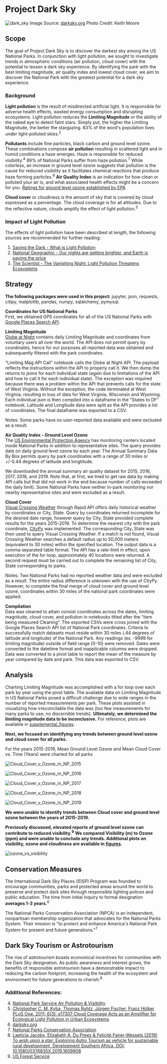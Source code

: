 # Project Dark Sky
![dark_sky](figures/dark_sky.jpg)
Image Source: [darksky.org](https://www.darksky.org/bryce-canyon-national-park-certified-as-an-international-dark-sky-park/) 
Photo Credit: Keith Moore

## Scope
The goal of Project Dark Sky is to discover the darkest sky among the US National Parks. In conjunction with light pollution, we sought to investigate trends in atmospheric conditions (air pollution, cloud cover) with the potential to lessen a dark sky experience. By identifying the park with the best limiting magnitude, air quality index and lowest cloud cover, we aim to discover the National Park with the greatest potential for a dark sky experience.

### Background
**Light pollution** is the result of misdirected artificial light. It is responsible for adverse health effects, wasted energy consumption and disrupting ecosystems. Light pollution reduces the **Limiting Magnitude** or the ability of the naked eye to detect faint stars. Simply put, the higher the Limiting Magnitude, the better the stargazing. 83% of the word's population lives under light-polluted skies.<sup>2</sup> 

**Pollutants** include fine particles, black carbon and ground level ozone. These combinations compose **air pollution** resulting in scattered light and in humid conditions a haze emerges. Haze is responsible for reduced visibility.<sup>4</sup> 89% of National Parks suffer from haze pollution.<sup>7</sup> While colorless, an increase in ground level ozone suggests that pollution is the cause for reduced visibility as it facilitates chemical reactions that produce haze forming particles.<sup>9</sup> **Air Quality Index** is an indication for how clean or polluted your air is, and what associated health effects might be a concern for you. [Ratings for ground level ozone established by EPA](figures/aqi.png)

**Cloud cover** or cloudiness is the amount of sky that is covered by cloud expressed as a percentage. The cloud coverage is for all altitudes. Due to the reflective nature, clouds amplify the effect of light pollution.<sup>5</sup>

### Impact of Light Pollution
The effects of light pollution have been described at length, the following sources are recommended for further reading: 

1. [Saving the Dark - What is Light Pollution](http://savingthedark.com/light-pollution-1)
2. [National Geographic - Our nights are getting brighter, and Earth is paying the price](https://www.nationalgeographic.com/science/2019/04/nights-are-getting-brighter-earth-paying-the-price-light-pollution-dark-skies/)
3. [The Scientist - The Vanishing Night: Light Pollution Threatens Ecosystems](https://www.the-scientist.com/features/the-vanishing-night--light-pollution-threatens-ecosystems-64803)

## Strategy

**The following packages were used in this project:** jupyter, json, requests, citipy, matplotlib, pandas, numpy, sqlalchemy, pymysql.

**Coordinates for US National Parks**\
First, we obtained GPS coordinates for all of the US National Parks with [Google Places Search API](https://developers.google.com/places/web-service/search).

**Limiting Magnitude**\
[Globe at Night](https://www.datastro.eu/explore/dataset/imageserver/information/?disjunctive.limitingmag&disjunctive.cloudcover&disjunctive.constellation&disjunctive.country&sort=utdate) contains daily Limiting Magnitude and coordinates from voluntary users all over the world. The API does not permit query by coordinates, hence for our purposes all reported data was obtained and subsequently filtered with the park coordinates.

“Limiting Mag API Call” notebook calls the Globe at Night API. The payload reflects the instructions within the API to properly call it. We then dump the returns to jsons for each individual state (again due to limitations of the API and how to call it for each individual state). The exception was required because there was a problem within the API that prevents calls for the state of West Virginia. Without the exception, the code terminated at West Virginia, resulting in loss of data for West Virginia, Wisconsin and Wyoming. Each individual json is then compiled into a dataframe in the “States to DF” notebook. Latitude and Longitude data were split as the API provides a list of coordinates. The final dataframe was exported to a CSV.

Notes: Some parks have no user-reported data available and were excluded as a result.

**Air Quality Index - Ground Level Ozone**\
The [US Environmental Protection Agency](https://aqs.epa.gov/aqsweb/documents/data_api.html#annual) has monitoring centers located inside National Parks in addition to representative sites. The query provides data on daily ground level ozone by each year. The Annual Summary Data By Box permits query by park coordinates with a range of 30 miles or +/-0.44 degrees of latitude and longtitude. 

We downloaded the annual summary air quality dataset for 2015, 2016, 2017, 2018, and 2019. Note that, at first, we tried to get raw data by making API calls but that did not work in the end because number of calls exceeded the daily limit). Some National Parks have neither in-park monitoring nor nearby representative sites and were excluded as a result.

**Cloud Cover**\
[Visual Crossing Weather](https://rapidapi.com/awigmore/api/visual-crossing-weather) through Rapid API offers daily historical weather by coordinates or City, State. Query by coordinates returned incomplete for the desired date range, however query by City, State provided complete results for the years 2015-2019. To determine the nearest city with the park coordinate, [CityPy](https://pypi.org/project/citipy/) was implemented. The corresponding City, State was then used to query Visual Crossing Weather. If a match is not found, Visual Crossing Weather searches a default radius up to 50,000 meters (equivalent to 30 miles) within the specified location. The output data is a comma separated table format. The API has a rate-limit in effect, upon execution of the for loop, approximately 40 locations were returned. A second request must be carried out to complete the remaining list of City, State corresponding to parks. 

Notes: Two National Parks had no reported weather data and were excluded as a result. The entire radius difference is unknown with the use of CityPy. However, to complete the final merge of cloud cover and ground level ozone, coordinates within 30 miles of the national park coordinates were applied.

**Compilation**\
Data was cleaned to attain consist coordinates across the dates, limiting magnitude, cloud cover, and pollution in notebooks titled after the “item being measured Cleaning”. The exported CSVs were cross joined with the Google Places Search API list of National Park coordinates. Criteria to successfully match datasets must reside within 30 miles (.44 degrees of latitude and longitude) of the National Park. Any readings (ex. -9999 for limiting magnitude) outside of field range (0-10) were removed. Dates were converted to the datetime format and inapplicable columns were dropped. Data was converted to a pivot table to report the mean of the measure by year compared by date and park. This data was exported to CSV.

## Analysis
Charting Limiting Magnitude was accomplished with a for loop over each park by year using the pivot table. The available data on Limiting Magnitude in US National Parks posed a difficult challenge due to wide ranges in the number of reported measurements per park. These plots assisted in visualizing how irreconcilable the data was (too few measurements for many parks to use; no discernible trends). **Ultimately, we determined the limiting magnitude data to be inconclusive.** For reference, plots are available in [supplemental_figures](https://github.com/cswanson618/DarkSkyProject/tree/master/supplemental_figures). 

**Next, we focused on identifying any trends between ground level ozone and cloud cover for all parks.**

For the years 2015-2019, Mean Ground Level Ozone and Mean Cloud Cover vs. Time (Years) were charted for all parks

![Cloud_Cover_v_Ozone_in_NP_2015](figures/Cloud_Cover_v_Ozone_in_NP_2015.png)

![Cloud_Cover_v_Ozone_in_NP_2016](figures/Cloud_Cover_v_Ozone_in_NP_2016.png)

![Cloud_Cover_v_Ozone_in_NP_2017](figures/Cloud_Cover_v_Ozone_in_NP_2017.png)

![Cloud_Cover_v_Ozone_in_NP_2018](figures/Cloud_Cover_v_Ozone_in_NP_2018.png)

![Cloud_Cover_v_Ozone_in_NP_2019](figures/Cloud_Cover_v_Ozone_in_NP_2019.png)

**We were unable to identify trends between Cloud cover and ground level ozone between the years of 2015-2019.**

**Previously discussed, elevated reports of ground level ozone can contribute to reduced visibility.<sup>9</sup> We compared Visibility (m) to Ozone (ppm) and were unable to conclude any trends. Additional plots on visibility, ozone and cloudiness are available in [figures](https://github.com/cswanson618/DarkSkyProject/tree/master/figures).**

![ozone_vs_visibility](figures/ozone_vs_visibility.png)

## Conservation Measures
The International Dark Sky Places (IDSP) Program was founded to encourage communities, parks and protected areas around the world to preserve and protect dark sites through responsible lighting polices and public education.
The time from initial inquiry to formal designation **averages 1-3 years.**<sup>6</sup>

The National Parks Conservation Association (NPCA) is an independent, nonpartisan membership organization that advocates for the National Parks System. Their mission is "to protect and enhance America's National Park System for present and future generations."<sup>7</sup>

## Dark Sky Tourism or Astrotourism
The rise of astrotourism boasts economical incentives for communities with the Dark Sky designation. As public awareness and interest grows, the benefits of responsible astrotourism have a demonstrable impact to reducing the carbon footprint, increasing the health of the ecosystem and environment for future generations to cherish.<sup>8</sup>

### Additional References:
4. [National Park Service Air Pollution & Visibility](https://www.nps.gov/subjects/air/visibility.htm)
5. [Christopher C. M. Kyba, Thomas Ruhtz, Jürgen Fischer, Franz Hölker PLoS One. 2011; 6(3): e17307 Cloud Coverage Acts as an Amplifier for Ecological Light Pollution in Urban Ecosystems](https://www.ncbi.nlm.nih.gov/pmc/articles/PMC3047560/)
6. [darksky.org](https://www.darksky.org/)
7. [National Parks Conservation Association](https://www.npca.org/reports/air-climate-report)
8. [Laeticia Jacobs, Elizabeth A. Du Preez & Felicité Fairer-Wessels (2019) To wish upon a star: Exploring Astro Tourism as vehicle for sustainable rural development, Development Southern Africa, DOI: 10.1080/0376835X.2019.1609908](https://doi.org/10.1080/0376835X.2019.1609908)
9. [US Forest Service](https://www.fsvisimages.com/visdata.aspx)